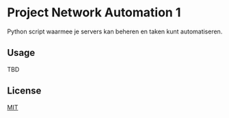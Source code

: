 # Project Network Automation 1

Python script waarmee je servers kan beheren en taken kunt automatiseren.


## Usage

TBD


## License
[MIT](https://choosealicense.com/licenses/mit/)